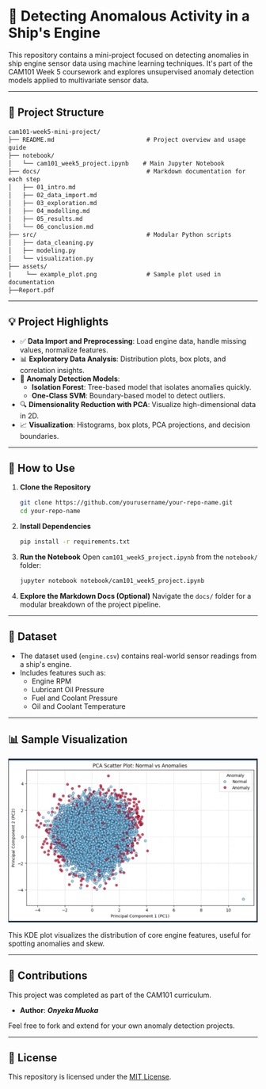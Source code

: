 # 🚢 Detecting Anomalous Activity in a Ship's Engine

This repository contains a mini-project focused on detecting anomalies in ship engine sensor data using machine learning techniques. It's part of the CAM101 Week 5 coursework and explores unsupervised anomaly detection models applied to multivariate sensor data.

---

## 📁 Project Structure

```
cam101-week5-mini-project/
├── README.md                          # Project overview and usage guide
├── notebook/
│   └── cam101_week5_project.ipynb    # Main Jupyter Notebook
├── docs/                              # Markdown documentation for each step
│   ├── 01_intro.md
│   ├── 02_data_import.md
│   ├── 03_exploration.md
│   ├── 04_modelling.md
│   ├── 05_results.md
│   └── 06_conclusion.md
├── src/                               # Modular Python scripts
│   ├── data_cleaning.py
│   ├── modeling.py
│   └── visualization.py
├── assets/
|    └── example_plot.png              # Sample plot used in documentation
├──Report.pdf
```

---

## 💡 Project Highlights

- ✅ **Data Import and Preprocessing**: Load engine data, handle missing values, normalize features.
- 📊 **Exploratory Data Analysis**: Distribution plots, box plots, and correlation insights.
- 🧠 **Anomaly Detection Models**:
  - **Isolation Forest**: Tree-based model that isolates anomalies quickly.
  - **One-Class SVM**: Boundary-based model to detect outliers.
- 🔍 **Dimensionality Reduction with PCA**: Visualize high-dimensional data in 2D.
- 📈 **Visualization**: Histograms, box plots, PCA projections, and decision boundaries.

---

## 🔧 How to Use

1. **Clone the Repository**
   ```bash
   git clone https://github.com/yourusername/your-repo-name.git
   cd your-repo-name
   ```

2. **Install Dependencies**
   ```bash
   pip install -r requirements.txt
   ```

3. **Run the Notebook**
   Open `cam101_week5_project.ipynb` from the `notebook/` folder:
   ```bash
   jupyter notebook notebook/cam101_week5_project.ipynb
   ```

4. **Explore the Markdown Docs (Optional)**
   Navigate the `docs/` folder for a modular breakdown of the project pipeline.

---

## 📎 Dataset

- The dataset used (`engine.csv`) contains real-world sensor readings from a ship's engine.
- Includes features such as:
  - Engine RPM
  - Lubricant Oil Pressure
  - Fuel and Coolant Pressure
  - Oil and Coolant Temperature

---

## 📊 Sample Visualization

![example_plot](assets/example_plot.png)

This KDE plot visualizes the distribution of core engine features, useful for spotting anomalies and skew.

---

## 🤝 Contributions

This project was completed as part of the CAM101 curriculum.

- **Author**: ***Onyeka Muoka***


Feel free to fork and extend for your own anomaly detection projects.

---

## 📄 License

This repository is licensed under the [MIT License](LICENSE).
